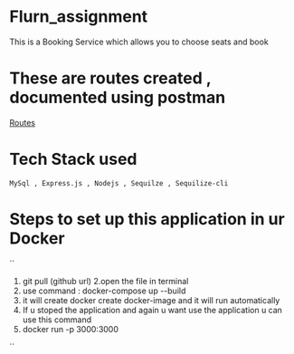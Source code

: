 # Flurn_assignment
This is a Booking Service which allows you to choose seats and book

# These are routes created , documented using postman
[Routes](https://documenter.getpostman.com/view/24325307/2s93z5A5Sv)

# Tech Stack used 
``MySql , Express.js , Nodejs , Sequilze , Sequilize-cli ``

# Steps to set up this application in ur Docker 

``
1. git pull (github url)
2.open the file in terminal 
3. use command  : docker-compose up --build
4. it will create docker create docker-image and it will run automatically
5. If u stoped the application and again u want use the application u can use this command
6.  docker run -p 3000:3000

``

